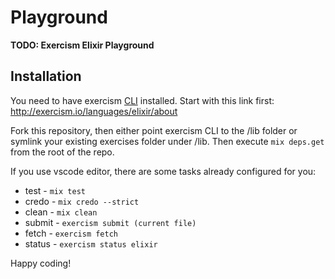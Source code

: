 # Playground

**TODO: Exercism Elixir Playground**

## Installation

You need to have exercism [CLI](http://exercism.io/cli) installed. Start with this link first: http://exercism.io/languages/elixir/about

Fork this repository, then either point exercism CLI to the /lib folder or symlink your existing exercises folder under /lib. Then execute `mix deps.get` from the root of the repo.

If you use vscode editor, there are some tasks already configured for you:
* test   - `mix test`
* credo  - `mix credo --strict`
* clean  - `mix clean`
* submit - `exercism submit (current file)`
* fetch  - `exercism fetch`
* status - `exercism status elixir`

Happy coding!